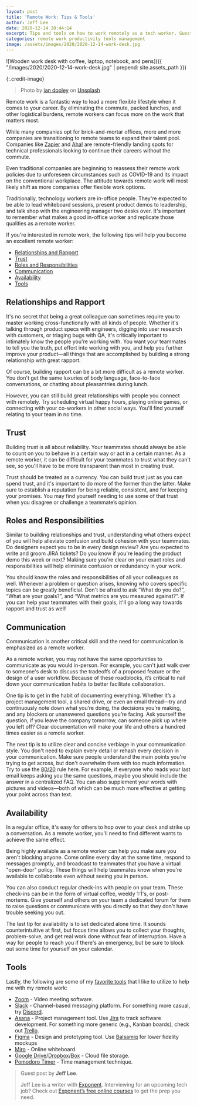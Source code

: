 ```yaml
---
layout: post
title: 'Remote Work: Tips & Tools'
author: Jeff Lee
date: 2020-12-14 20:44:14
excerpt: Tips and tools on how to work remotely as a tech worker. Guest post by Jeff Lee.
categories: remote work productivity tools management
image: /assets/images/2020/2020-12-14-work-desk.jpg
---
```


![Wooden work desk with coffee, laptop, notebook, and pens]({{ "/images/2020/2020-12-14-work-desk.jpg" | prepend: site.assets_path }})

{:.credit-image}

> Photo by [ian dooley](https://unsplash.com/@sadswim) on [Unsplash](https://unsplash.com/photos/DJ7bWa-Gwks)

Remote work is a fantastic way to lead a more flexible lifestyle when it comes to your career. By eliminating the commute, packed lunches, and other logistical burdens, remote workers can focus more on the work that matters most.

While many companies opt for brick-and-mortar offices, more and more companies are transitioning to remote teams to expand their talent pool. Companies like [Zapier](https://zapier.com/) and [Aha!](https://www.aha.io/) are remote-friendly landing spots for technical professionals looking to continue their careers without the commute.

Even traditional companies are beginning to reassess their remote work policies due to unforeseen circumstances such as COVID-19 and its impact on the conventional workplace. The attitude towards remote work will most likely shift as more companies offer flexible work options.

Traditionally, technology workers are in-office people. They're expected to be able to lead whiteboard sessions, present product demos to leadership, and talk shop with the engineering manager two desks over. It's important to remember what makes a good in-office worker and replicate those qualities as a remote worker.

If you're interested in remote work, the following tips will help you become an excellent remote worker:

- [Relationships and Rapport](#relationships-and-rapport)
- [Trust](#trust)
- [Roles and Responsibilities](#roles-and-responsibilities)
- [Communication](#communication)
- [Availability](#availability)
- [Tools](#tools)

## Relationships and Rapport

It's no secret that being a great colleague can sometimes require you to master working cross-functionally with all kinds of people. Whether it's talking through product specs with engineers, digging into user research with customers, or triaging bugs with QA, it's critically important to intimately know the people you're working with. You want your teammates to tell you the truth, put effort into working with you, and help you further improve your product—all things that are accomplished by building a strong relationship with great rapport.

Of course, building rapport can be a bit more difficult as a remote worker. You don't get the same luxuries of body language, face-to-face conversations, or chatting about pleasantries during lunch.

However, you can still build great relationships with people you connect with remotely. Try scheduling virtual happy hours, playing online games, or connecting with your co-workers in other social ways. You'll find yourself relating to your team in no time.

## Trust

Building trust is all about reliability. Your teammates should always be able to count on you to behave in a certain way or act in a certain manner. As a remote worker, it can be difficult for your teammates to trust what they can't see, so you'll have to be more transparent than most in creating trust.

Trust should be treated as a currency. You can build trust just as you can spend trust, and it's important to do more of the former than the latter. Make sure to establish a reputation for being reliable, consistent, and for keeping your promises. You may find yourself needing to use some of that trust when you disagree or challenge a teammate’s opinion.

## Roles and Responsibilities

Similar to building relationships and trust, understanding what others expect of you will help alleviate confusion and build cohesion with your teammates. Do designers expect you to be in every design review? Are you expected to write and groom JIRA tickets? Do you know if you're leading the product demo this week or next? Making sure you're clear on your exact roles and responsibilities will help eliminate confusion or redundancy in your work.

You should know the roles and responsibilities of all your colleagues as well. Whenever a problem or question arises, knowing who covers specific topics can be greatly beneficial. Don't be afraid to ask “What do you do?”, “What are your goals?”, and “What metrics are you measured against?”. If you can help your teammates with their goals, it'll go a long way towards rapport and trust as well!

## Communication

Communication is another critical skill and the need for communication is emphasized as a remote worker.

As a remote worker, you may not have the same opportunities to communicate as you would in-person. For example, you can't just walk over to someone's desk to discuss the tradeoffs of a proposed feature or the design of a user workflow. Because of these roadblocks, it’s critical to nail down your communication habits to better facilitate collaboration.

One tip is to get in the habit of documenting everything. Whether it’s a project management tool, a shared drive, or even an email thread—try and continuously note down what you’re doing, the decisions you’re making, and any blockers or unanswered questions you’re facing. Ask yourself the question, if you leave the company tomorrow, can someone pick up where you left off? Clear documentation will make your life and others a hundred times easier as a remote worker.

The next tip is to utilize clear and concise verbiage in your communication style. You don't need to explain every detail or rehash every decision in your communication. Make sure people understand the main points you're trying to get across, but don't overwhelm them with too much information. Try to use the [80/20](https://wikipedia.org/wiki/Pareto_principle) rule here. For example, if everyone who reads your last email keeps asking you the same questions, maybe you should include the answer in a centralized FAQ. You can also supplement your words with pictures and videos—both of which can be much more effective at getting your point across than text.

## Availability

In a regular office, it's easy for others to hop over to your desk and strike up a conversation. As a remote worker, you'll need to find different wants to achieve the same effect.

Being highly available as a remote worker can help you make sure you aren't blocking anyone. Come online every day at the same time, respond to messages promptly, and broadcast to teammates that you have a virtual "open-door" policy. These things will help teammates know when you're available to collaborate even without seeing you in person.

You can also conduct regular check-ins with people on your team. These check-ins can be in the form of virtual coffee, weekly 1:1's, or post-mortems. Give yourself and others on your team a dedicated forum for them to raise questions or communicate with you directly so that they don't have trouble seeking you out.

The last tip for availability is to set dedicated alone time. It sounds counterintuitive at first, but focus time allows you to collect your thoughts, problem-solve, and get real work done without fear of interruption. Have a way for people to reach you if there's an emergency, but be sure to block out some time for yourself on your calendar.

## Tools

Lastly, the following are some of my [favorite tools](https://blog.tryexponent.com/tools-to-help-your-remote-team-stay-productive/) that I like to utilize to help me with my remote work:

- [Zoom](https://zoom.us/) - Video meeting software.
- [Slack](https://slack.com/) - Channel-based messaging platform. For something more casual, try [Discord](https://discord.com/).
- [Asana](https://asana.com/) - Project management tool. Use [Jira](https://www.atlassian.com/software/jira) to track software development. For something more generic (e.g., Kanban boards), check out [Trello](https://trello.com/).
- [Figma](https://www.figma.com/) - Design and prototyping tool. Use [Balsamiq](https://balsamiq.com/) for lower fidelity mockups
- [Miro](https://miro.com/) - Online whiteboard.
- [Google Drive](https://www.google.com/intl/en_in/drive/)/[Dropbox](https://www.dropbox.com/)/[Box](https://www.box.com/) - Cloud file storage.
- [Pomodoro Timer](https://tomato-timer.com/) - Time management technique.

> Guest post by **Jeff Lee**.
>
> Jeff Lee is a writer with [Exponent](https://tryexponent.com). Interviewing for an upcoming tech job? Check out [Exponent’s free online courses](https://tryexponent.com) to get the prep you need.

